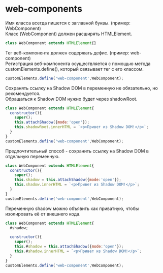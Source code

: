 # web-components

Имя класса всегда пишется с заглавной буквы. (пример: WebComponent)\
Класс (WebComponent) должен расширять HTMLElement.
```javascript
class WebComponent extends HTMLElement{}
```

Тег веб-компонента должен содержать дефис. (пример: web-component)\
Регистрация веб-компонента осуществляется с помощью метода customElements.define(), который связывает тег с его классом.
```javascript
customElements.define('web-component',WebComponent);
```

Сохранять ссылку на Shadow DOM в переменную не обязательно, но рекомендуется.\
Обращаться к Shadow DOM нужно будет через shadowRoot.
```javascript
class WebComponent extends HTMLElement{
  constructor(){
    super();
    this.attachShadow({mode:'open'});
    this.shadowRoot.innerHTML = `<p>Привет из Shadow DOM!</p>`;
  }
}
customElements.define('web-component',WebComponent);
```

Предпочтительный способ - сохранить ссылку на Shadow DOM в отдельную переменную.
```javascript
class WebComponent extends HTMLElement{
  constructor(){
    super();
    this.shadow = this.attachShadow({mode:'open'});
    this.shadow.innerHTML = `<p>Привет из Shadow DOM!</p>`;
  }
}
customElements.define('web-component',WebComponent);
```

Переменную shadow можно объявить как приватную, чтобы изолировать её от внешнего кода.
```javascript
class WebComponent extends HTMLElement{
  #shadow;

  constructor(){
    super();
    this.#shadow = this.attachShadow({mode:'open'});
    this.#shadow.innerHTML = `<p>Привет из Shadow DOM!</p>`;
  }
}
customElements.define('web-component',WebComponent);
```